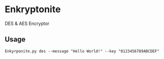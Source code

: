 # Enkryptonite
DES &amp; AES Encryptor

## Usage
```
Enkyrponite.py des --message "Hello World!" --key "0123456789ABCDEF" 
```
